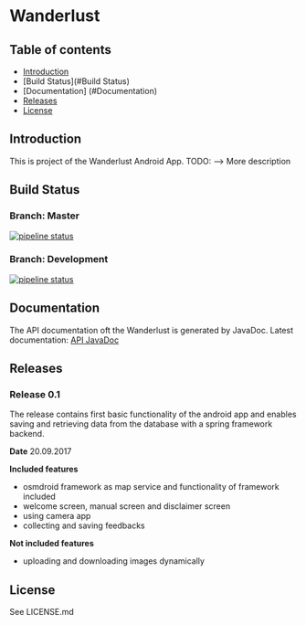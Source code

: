 ﻿# Wanderlust

## Table of contents

- [Introduction](#Introduction)
- [Build Status](#Build Status)
- [Documentation] (#Documentation)
- [Releases](#Releases)
- [License](#License)


## Introduction
This is project of the Wanderlust Android App.
TODO: --> More description

## Build Status
### Branch: Master
[![pipeline status](https://gitlab.fhnw.ch/IP-34v_Wanderlust/Wanderlust_Frontend_Application/badges/master/pipeline.svg)](https://gitlab.fhnw.ch/IP-34v_Wanderlust/Wanderlust_Frontend_Application/commits/master)

### Branch: Development

[![pipeline status](https://gitlab.fhnw.ch/IP-34v_Wanderlust/Wanderlust_Frontend_Application/badges/development/pipeline.svg)](https://gitlab.fhnw.ch/IP-34v_Wanderlust/Wanderlust_Frontend_Application/commits/development)

## Documentation
The API documentation oft the Wanderlust is generated by JavaDoc.
Latest documentation: [API JavaDoc](http://86.119.40.34:8080/Frontend_Android_App/Documentation/)

## Releases

### Release 0.1
The release contains first basic functionality of the android app and enables saving and retrieving data from the database with a spring framework backend.

**Date**
20.09.2017

**Included features**
- osmdroid framework as map service and functionality of framework included
- welcome screen, manual screen and disclaimer screen
- using camera app
- collecting and saving feedbacks

**Not included features**
- uploading and downloading images dynamically


## License
See LICENSE.md